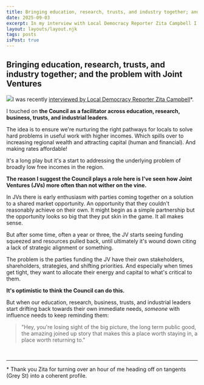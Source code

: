 ```yaml
---
title: Bringing education, research, trusts, and industry together; and the problem with Joint Ventures
date: 2025-09-03
excerpt: In my interview with Local Democracy Reporter Zita Campbell I touched on the Council as a facilitator across education, research, business, trusts, and industrial leaders.
layout: layouts/layout.njk
tags: posts
isPost: true
---
```


## Bringing education, research, trusts, and industry together; and the problem with Joint Ventures 

<a href="https://www.nzherald.co.nz/gisborne-herald/news/gisborne-candidates-vision-a-place-worth-staying-and-returning-to/3DIBTCTJDVCWNJPVUX3TZGLWC4/"><img src="../../images/gis-herald-snip.jpg" class="blog-float-img"></a>I was recently [interviewed by Local Democracy Reporter Zita Campbell](https://www.nzherald.co.nz/gisborne-herald/news/gisborne-candidates-vision-a-place-worth-staying-and-returning-to/3DIBTCTJDVCWNJPVUX3TZGLWC4/)\*.

I touched on **the Council as a facilitator across education, research, business, trusts, and industrial leaders**. 

The idea is to ensure we're nurturing the right pathways for locals to solve hard problems in useful work with higher incomes. Which spills over to increasing regional wealth and attracting capital (human and financial). And making rates affordable!

It's a long play but it's a start to addressing the underlying problem of broadly low free incomes in the region.

**The reason I suggest the Council plays a role here is I've seen how Joint Ventures (JVs) more often than not wither on the vine.** 

In JVs there is early enthusiasm with parties coming together on a solution to a shared market opportunity. An opportunity that they couldn't reasonably achieve on their own. It might begin as a simple partnership but the opportunity looks so big that they put skin in the game. It all makes sense. 

But after some time, often a year or three, the JV starts seeing funding squeezed and resources pulled back, until ultimately it's wound down citing a lack of strategic alignment or something. 

The problem is the parties funding the JV have their own stakeholders, shareholders, strategies, and shifting priorities. And especially when times get tight, they want to allocate their energy and capital to what's critical to them.

**It's optimistic to think the Council can do this.** 

But when our education, research, business, trusts, and industrial leaders start drifting back towards their own immediate needs, _someone_ with influence needs to keep reminding them:

>"Hey, you're losing sight of the big picture, the long term public good, the amazing joined up story that makes this a place worth staying in, a place worth returning to."

&nbsp;

---

\* Thank you Zita for turning over an hour of me heading off on tangents (Grey St) into a coherent profile.


